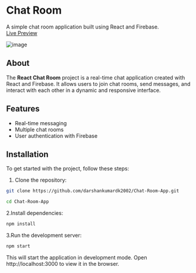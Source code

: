 # Chat Room

A simple chat room application built using React and Firebase. <br>
[Live Preview](https://chatroom-acv.vercel.app/)

![image](https://github.com/arjuncvinod/Chat-Room-App/assets/68469520/b5e1200d-7ecf-4044-9d71-246418e64a34)

## About

The **React Chat Room** project is a real-time chat application created with React and Firebase. It allows users to join chat rooms, send messages, and interact with each other in a dynamic and responsive interface.

## Features

- Real-time messaging
- Multiple chat rooms
- User authentication with Firebase
## Installation

To get started with the project, follow these steps:

1. Clone the repository:

```bash
git clone https://github.com/darshankumardk2002/Chat-Room-App.git
```
```bash
cd Chat-Room-App
```
2.Install dependencies:
 ```bash
npm install
```
3.Run the development server:
 ```bash
npm start
```
This will start the application in development mode. Open http://localhost:3000 to view it in the browser.
